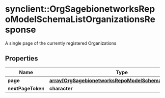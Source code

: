 # synclient::OrgSagebionetworksRepoModelSchemaListOrganizationsResponse

A single page of the currently registered Organizations

## Properties
Name | Type | Description | Notes
------------ | ------------- | ------------- | -------------
**page** | [**array[OrgSagebionetworksRepoModelSchemaOrganization]**](org.sagebionetworks.repo.model.schema.Organization.md) |  | [optional] 
**nextPageToken** | **character** |  | [optional] 


